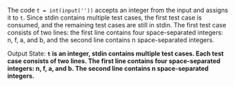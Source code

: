 The code `t = int(input(''))` accepts an integer from the input and assigns it to `t`. Since stdin contains multiple test cases, the first test case is consumed, and the remaining test cases are still in stdin. The first test case consists of two lines: the first line contains four space-separated integers: n, f, a, and b, and the second line contains n space-separated integers. 

Output State: **`t` is an integer, stdin contains multiple test cases. Each test case consists of two lines. The first line contains four space-separated integers: n, f, a, and b. The second line contains n space-separated integers.**
